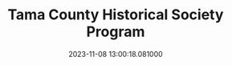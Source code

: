 ---
date: &id001 2023-11-08 13:00:18.081000
dateRange: Nov 8
draft: false
expiryDate: 2023-11-09
mpaaRating: Not Rated
oneSheet: /img/perry-township-cemeteries-flier.png
performanceList:
  performance:
  - date: *id001
    format: 2D
    note: ''
runningTime: 60
shortTitle: Perry Township Cemetaries
showType: Meeting
studioInfo:
  studio: Not Specified
  studioFee: 0
  studioPercentage: 0
title: Tama County Historical Society Program
---